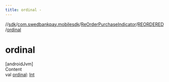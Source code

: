 ```yaml
---
title: ordinal -
---
```

//[sdk](../../../../index)/[com.swedbankpay.mobilesdk](../../index)/[ReOrderPurchaseIndicator](../index)/[REORDERED](index)/[ordinal](ordinal)



# ordinal  
[androidJvm]  
Content  
val [ordinal](ordinal): [Int](https://kotlinlang.org/api/latest/jvm/stdlib/kotlin/-int/index.html)  



